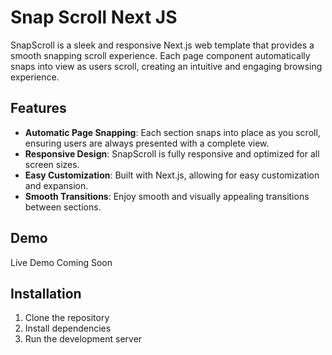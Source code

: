# Snap Scroll Next JS

SnapScroll is a sleek and responsive Next.js web template that provides a smooth snapping scroll experience. Each page component automatically snaps into view as users scroll, creating an intuitive and engaging browsing experience.


## Features
- **Automatic Page Snapping**: Each section snaps into place as you scroll, ensuring users are always presented with a complete view.
- **Responsive Design**: SnapScroll is fully responsive and optimized for all screen sizes.
- **Easy Customization**: Built with Next.js, allowing for easy customization and expansion.
- **Smooth Transitions**: Enjoy smooth and visually appealing transitions between sections.

## Demo

Live Demo Coming Soon

## Installation
1. Clone the repository
2. Install dependencies
3. Run the development server
